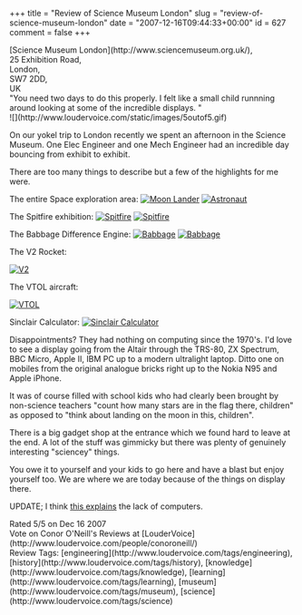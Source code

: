 +++
title = "Review of Science Museum London"
slug = "review-of-science-museum-london"
date = "2007-12-16T09:44:33+00:00"
id = 627
comment = false
+++

<div lang="en" class="hreview"><div><div class="item vcard"><span class="fn">[Science Museum London](http://www.sciencemuseum.org.uk/)</span>, <div><span class="street-address">25 Exhibition Road</span>,</div><div><span class="locality">London</span>,</div><div></div><div><span class="postal-code">SW7 2DD</span>,</div><div class="country-name">UK</div></div></div><div>"<span class="summary">You need two days to do this properly. I felt like a small child runnning around looking at some of the incredible displays. </span>"</div><div class="stars" title="5">![](http://www.loudervoice.com/static/images/5outof5.gif)</div><div class="description">

On our yokel trip to London recently we spent an afternoon in the Science Museum. One Elec Engineer and one Mech Engineer had an incredible day bouncing from exhibit to exhibit. 

There are too many things to describe but a few of the highlights for me were.

The entire Space exploration area:
 [![Moon Lander](/images/flickr/2024_download/2114062213_8cf2c073f0_c.jpg)](http://www.flickr.com/photos/bandon1/2114062213/ "Moon Lander by bandon1, on Flickr") [![Astronaut](/images/flickr/2024_download/2114062449_42591f1797_c.jpg)](http://www.flickr.com/photos/bandon1/2114062449/ "Astronaut by bandon1, on Flickr") 

The Spitfire exhibition:
 [![Spitfire](/images/flickr/2024_download/2114064549_eb8a202ac9_c.jpg)](http://www.flickr.com/photos/bandon1/2114064549/ "Spitfire by bandon1, on Flickr") [![Spitfire](/images/flickr/2024_download/2114064693_036ac7b7a2_c.jpg)](http://www.flickr.com/photos/bandon1/2114064693/ "Spitfire by bandon1, on Flickr") 

The Babbage Difference Engine: 
 [![Babbage](/images/flickr/2024_download/2114063073_e672489397_c.jpg)](http://www.flickr.com/photos/bandon1/2114063073/ "Babbage by bandon1, on Flickr") [![Babbage](/images/flickr/2024_download/2114840432_0babecf1de_c.jpg)](http://www.flickr.com/photos/bandon1/2114840432/ "Babbage by bandon1, on Flickr") 

The V2 Rocket:

 [![V2](/images/flickr/2024_download/2114062795_0792b9e1af_c.jpg)](http://www.flickr.com/photos/bandon1/2114062795/ "V2 by bandon1, on Flickr") 

The VTOL aircraft: 

 [![VTOL](/images/flickr/2024_download/2114839730_3fbda65914_c.jpg)](http://www.flickr.com/photos/bandon1/2114839730/ "VTOL by bandon1, on Flickr") 

Sinclair Calculator:
 [![Sinclair Calculator](/images/flickr/2024_download/2114840506_237ee72245_c.jpg)](http://www.flickr.com/photos/bandon1/2114840506/ "Sinclair Calculator by bandon1, on Flickr") 

Disappointments? They had nothing on computing since the 1970's. I'd love to see a display going from the Altair through the TRS-80, ZX Spectrum, BBC Micro, Apple II, IBM PC up to a modern ultralight laptop. Ditto one on mobiles from the original analogue bricks right up to the Nokia N95 and Apple iPhone. 

It was of course filled with school kids who had clearly been brought by non-science teachers "count how many stars are in the flag there, children" as opposed to "think about landing on the moon in this, children".

There is a big gadget shop at the entrance which we found hard to leave at the end. A lot of the stuff was gimmicky but there was plenty of genuinely interesting "sciencey" things.

You owe it to yourself and your kids to go here and have a blast but enjoy yourself too. We are where we are today because of the things on display there.

UPDATE; I think [this explains](http://www.tnmoc.org/index.htm) the lack of computers.
</div><div>Rated <span class="rating">5</span>/5 on <span class="dtreviewed">Dec 16 2007</span></div><div>Vote on <span class="reviewer vcard"><span class="fn">Conor O'Neill</span></span>'s Reviews at [LouderVoice](http://www.loudervoice.com/people/conoroneill/)</div><div class="review_tags">Review Tags: [engineering](http://www.loudervoice.com/tags/engineering), [history](http://www.loudervoice.com/tags/history), [knowledge](http://www.loudervoice.com/tags/knowledge), [learning](http://www.loudervoice.com/tags/learning), [museum](http://www.loudervoice.com/tags/museum), [science](http://www.loudervoice.com/tags/science)</div></div>
